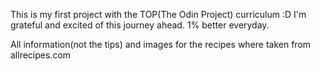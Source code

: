 This is my first project with the TOP(The Odin Project) curriculum :D I'm grateful and excited of this journey ahead. 1% better everyday. 

All information(not the tips) and images for the recipes where taken from allrecipes.com
